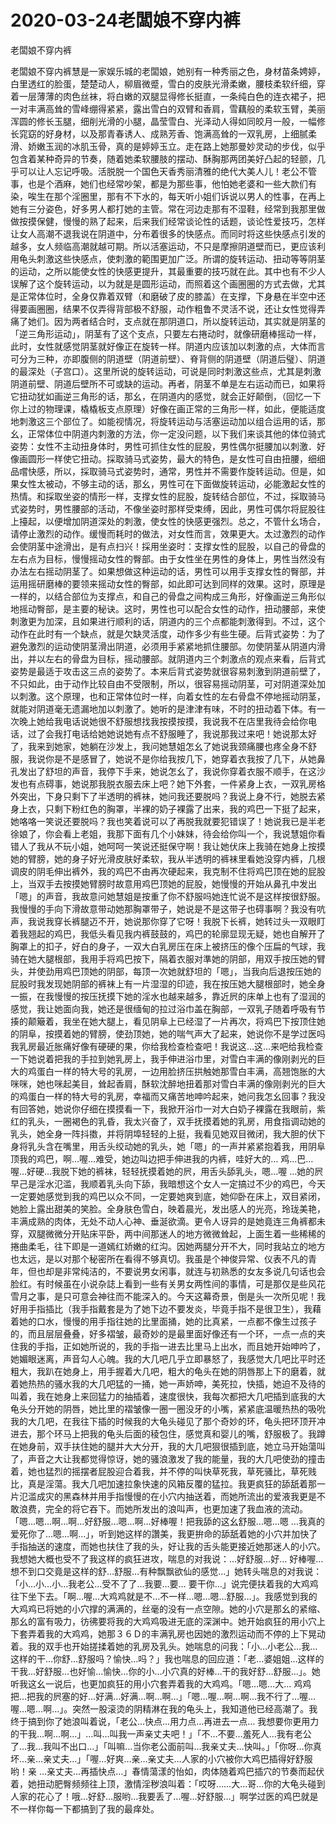 # 2020-03-24老闆娘不穿内裤



老闆娘不穿内裤



老闆娘不穿内裤慧是一家娱乐城的老闆娘，她别有一种秀丽之色，身材苗条娉婷，白里透红的脸蛋，楚楚动人，柳眉微蹙，雪白的皮肤光滑柔嫩，腰枝柔软纤细，穿着一层薄薄的肉色丝袜，将白嫩的双腿显得修长挺直，一条纯白色的连衣裙子，把一对丰满高耸的雪峰绷得紧紧，露出雪白的双臂和香肩，雪藕般的柔软玉臂，美丽浑圆的修长玉腿，细削光滑的小腿，晶莹雪白、光泽动人得如同皎月一般，一幅修长窕窈的好身材，以及那青春诱人、成熟芳香、饱满高耸的一双乳房，上细腻柔滑、娇嫩玉润的冰肌玉骨，真的是婷婷玉立。走在路上她那曼妙灵动的步伐，似乎包含着某种奇异的节奏，随着她柔软腰肢的摆动、酥胸那两团美好凸起的轻颤，几乎可以让人忘记呼吸。活脱脱一个国色天香秀丽清雅的绝代大美人儿！老公不管事，也是个酒麻，她们也经常吵架，都是为那些事，他怕她老婆和一些大款们有染，唉生在那个淫圈里，那有不下水的，每天听小姐们诉说以男人的性事，在再上她有三分姿色，好多男人都打她的主管。常在河边走那有不湿鞋，经常到我那里做做按摸保健，慢慢的熟了起来，后来我们经常谈论性的话题，谈论性爱技巧，怎样让女人高潮不退我说在阴道中，分布着很多的快感点。而同时将这些快感点引发的越多，女人频临高潮就越可期。所以活塞运动，不只是摩擦阴道壁而已，更应该利用龟头刺激这些快感点，使刺激的範围更加广泛。所谓的旋转运动、扭动等等阴茎的运动，之所以能使女性的快感更提升，其最重要的技巧就在此。其中也有不少人误解了这个旋转运动，以为就是是圆形运动，而照着这个画圈圈的方式去做，尤其是正常体位时，全身仅靠着双臂（和磨破了皮的膝盖）在支撑，下身悬在半空中还得要画圈圈，结果不仅弄得背部极不舒服，动作粗鲁不灵活不说，还让女性觉得弄痛了她们。因为两者结合时，支点就在那阴道口，所以旋转运动，其实就是阴茎的「逆三角形运动」，阴茎有了这个支点，只要左右捲动时，就像研磨棒摇动一样，此时，女性就感觉阴茎就好像正在旋转一样。阴道内应该加以刺激的点，大体而言可分为三种，亦即腹侧的阴道壁（阴道前壁）、脊背侧的阴道壁（阴道后璧）、阴道的最深处（子宫口）。这里所说的旋转运动，可说是同时刺激这些点，尤其是刺激阴道前壁、阴道后壁所不可或缺的运动。再者，阴茎不单是左右运动而已，如果将它扭动犹如画逆三角形的话，那幺，在阴道内的感觉，就会正好颠倒，（回忆一下你上过的物理课，橇橇板支点原理）好像在画正常的三角形一样，如此，便能适度地刺激这三个部位了。如能视情况，将旋转运动与活塞运动加以组合运用的话，那幺，正常体位中阴道内刺激的方法，你一定没问题，以下我们来谈其他的体位骑式姿势：女性不主动扭身体时，男性可抓住女性的屁股，男性偶尔挺腰加以刺激．好像画圆形一样使它扭动。採取骑马式姿势，最大的特色，是女性可自由扭腰，细细品嚐快感，所以，採取骑马式姿势时，通常，男性并不需要作旋转运动。但是，如果女性太被动，不够主动的话，那幺，男性可在下面做旋转运动，必能激起女性的热情。和採取坐姿的情形一样，支撑女性的屁股，旋转结合部位，不过，採取骑马式姿势时，男性腰部的活动，不像坐姿时那样受束缚，因此，男性可偶尔将屁股往上擡起，以便增加阴道深处的刺激，使女性的快感更强烈。总之，不管什幺场合，请停止激烈的动作。缓慢而耗时的做法，对女性而言，效果更大。太过激烈的动作会使阴茎中途滑出，是有点扫兴！採用坐姿时：支撑女性的屁股，以自己的骨盘的左右点为目标，慢慢摇动女性的臀部。由于女性坐在男性的身体上，男性当然没有办法左右摇动阴茎了。如果想做这种运动的话，男性可以用手支撑女性的臀部，并运用摇研磨棒的要领来摇动女性的臀部，如此即可达到同样的效果。这时，原理是一样的，以结合部位为支撑点，和自己的骨盘之间构成三角形，好像画逆三角形似地摇动臀部，是主要的秘诀。这时，男性也可以配合女性的动作，扭动腰部，来使刺激更为加深，且如果进行顺利的话，阴道内的三个点都能刺激得到。不过，这个动作在此时有一个缺点，就是欠缺灵活度，动作多少有些生硬。后背式姿势：为了避免激烈的运动使阴茎滑出阴道，必须用手紧紧地抓住腰部。勿使阴茎从阴道内滑出，并以左右的骨盘为目标，摇动腰部。就阴道内三个刺激点的观点来看，后背式姿势是最适于攻击这三点的姿势了。本来后背式姿势就很容易刺激到阴道前壁了，不只如此，由于动作比较自由不受限制，所以，很容易摇动阴茎，可对阴道深处加以刺激。这个原理，也和正常体位时一样，向着女性的左右骨盘不停地摇动阴茎，就能对阴道毫无遗漏地加以刺激了。她听的是津津有味，不时的扭动着下体。有一次晚上她给我电话说她很不舒服想找我按摸按摸，我说我不在店里我待会给你电话，过了会我打电话给她她说她有点不舒服睡了，我说那我过来吧！她说那太好了，我来到她家，她躺在沙发上，我问她慧姐怎幺了她说我颈痛腰也疼全身不舒服，我说你是不是感冒了，她说不是你给我按几下，她穿着衣我按了几下，从她鼻孔发出了舒坦的声音，我停下手来，她说怎幺了，我说你穿着衣服不顺手，在这沙发也有点碍事，她说那我脱衣服去床上吧？她下外套，一件紧身上衣，一双乳房格外突出，下身只剩下了半透明的裤袜，她问我还要脱吗？我说上身不行，她脱去紧身上衣，只剩下粉红色的胸罩，半裸的奶子裸露了出来，我的鸡巴一下挺了起来，她咯咯一笑说还要脱吗？我也笑着说可以了再脱我就要犯错误了！她说我已是半老徐娘了，你会看上老姐，我那下面有几个小妹妹，待会给你叫一个，我说慧姐你看错人了我从不玩小姐，她呵呵一笑说还挺保守啊！我让她伏床上我骑在她身上按摸她的臂膀，她的身子好光滑皮肤好柔软，我从半透明的裤袜里看她没穿内裤，几根调皮的阴毛伸出裤外，我的鸡巴不由再次硬起来，我克制不住将鸡巴顶在她的屁股上，当双手去按摸她臂膀时故意用鸡巴顶她的屁股，她慢慢的开始从鼻孔中发出「嗯」的声音，我故意问她慧姐是按重了你不舒服吗她连忙说不是这样按很舒服。我慢慢的手向下滑故意带动她那胸罩带子，她说是不是这带子也碍事啊？我没有吭声，我说我穿长裤腿迈不开，她说那你穿了它呀！我脱下长裤，她转过头一双眼盯着我翘起的鸡巴，我低头看见我内裤鼓鼓的，鸡巴的轮廓显现无疑，她也自解开了胸罩上的扣子，好白的身子，一双大白乳房压在床上被挤压的像个压扁的气球，我骑在她大腿根部，我用手将鸡巴按下，隔着衣服对準她的阴部，用双手按压她的臂头，并使劲用鸡巴顶她的阴部，每顶一次她就舒坦的「嗯」，当我向后退按压她的屁股时我发现她阴部的裤袜上有一片湿湿的印迹，我在按压她大腿根部时，她全身一振，在我慢慢的按压抚摸下她的淫水也越来越多，靠近屄的床单上也有了湿润的感觉，我让她面向我，她还是很缅甸的拉过浴巾盖在胸部，一双乳子随着呼吸有节揍的颠簸着，我坐在她大腿上，看见阴阜上已经湿了一片再次，将鸡巴下按顶住她的阴阜，按摸着她的臂膀，使劲顶她，她的喘气声大了起来，她说你不是学过医吗我乳房最近胀痛好像有硬硬的果，你给我检查检查吧！我说这…这…来吧给我检查一下她说着把我的手拉到她乳房上，我手伸进浴巾里，对雪白丰满的像刚剥光的巨大的鸡蛋白一样的特大号的乳房，一边用脸挤压拱触她那雪白丰满，高翘饱胀的大咪咪，她也咪起美目，耸起香肩，酥软沈醉地扭着那对雪白丰满的像刚剥光的巨大的鸡蛋白一样的特大号的乳房，幸福而又痛苦地呻吟起来，她问我怎幺回事？我没有回答她，她说你仔细在摸摸看一下，我掀开浴巾一对大白奶子裸露在我眼前，紫红的乳头，一圈褐色的乳昏，我太兴奋了，双手抚摸着她的乳房，用食指调动她的乳头，她全身一阵抖擞，并将阴埠轻轻的上挺，我看见她双目微闭，我大胆的伏下身将乳头含在嘴里，用舌头绞动她的乳头，她「嗯」的一声并紧紧抱着我，用阴阜顶我的鸡巴，啊…喔…难受，她边叫边把手伸进我的内裤，哇好大的… 鸡…巴…喔…好硬…我脱下她的裤袜，轻轻抚摸着她的屄，用舌头舔乳头，嗯…喔 …她的屄早己是淫水氾滥，我顺着乳头向下舔，我暗想这个女人一定搞过不少的鸡巴，今天一定要她感觉到我的鸡巴以众不同，一定要她爽到底，她仰卧在床上，双目紧闭，她脸上露出甜美的笑脸。全身肤色雪白，映着晨光，发出感人的光亮，玲珑美艳，丰满成熟的肉体，无处不动人心神、垂涎欲滴。更令人讶异的是她竟连三角裤都未穿，双腿微微分开贴床平卧，两中间那迷人的地方微微耸起，上面生着一些稀稀的捲曲柔毛，往下即是一道嫣红娇嫩的红沟。因她两腿分开不大，同时我站立的地方也太远，是以对那个秘密所在看得不够真切。我虽是个神俊异常、仪表不凡的青年，但也却是非常纯洁的，不要说男女闲事，就连与初熟悉的女友多说几句话也会脸红。有时候虽在小说杂誌上看到一些有关男女两性间的事情，可是那仅是些风花雪月之事，是只可意会神往而不能深入的。今天这幕奇景，倒是头一次所见呢！我好用手指插比（我手指戴套是为了她下边不要发炎，毕竟手指不是很卫生），我藉着她的口水，慢慢的用手指往她的比里面捅，她的比真紧，一点都不像生过孩子的，而且层层叠叠，好多褶皱，最奇妙的是最里面好像还有一个环，一点一点的夹住我的手指，正如她所说的，我的手指一进去比里马上出水，而且她开始呻吟了，她媚眼迷离，声音勾人心魄。我的大几吧几乎立即暴怒了，我感觉大几吧比平时还粗大，我趴在她身上，用手握着大几吧，粗大的龟头在她的阴唇那上下的磨着，就着她热热的骚水我的大几吧猛的一捅，她一声娇呻，美死拉，快插，她迫不及待的叫着，我在她身上来回猛力的抽插着，速度很快，我每次都把大几吧插到底我的大龟头分开她的阴唇，她比里的褶皱像一圈一圈没牙的小嘴，紧紧底温暖热热的吸吮我的大几吧，在我往下插的时候我的大龟头碰见了那个奇妙的环，龟头把环顶开冲进去，那个环马上把我的龟头后面的稜包住，感觉真和婴儿的嘴，舒服极了。我蹲在她身前，双手扶住她的腿并大大分开，我的大几吧狠很插到底，她立马开始蕩叫了，声音之大让我都觉得惊讶，她的骚浪激发了我的能量，我的大几吧使劲的撞击着，她也猛烈的摇摆者屁股迎合着我，并不停的叫快草死我，草死骚比，草死贱比，真是淫蕩。我大几吧加速拉象快速的风箱反覆的猛拉。我更疯狂的舔舐着那一片氾滥成灾的黑森林并用手指慢慢的在小穴内抽送着，而她所流出的爱液我更是不敢浪费，完全的将它吞下。而她所发出的浪叫声，也更加速了我血液的流动。 「嗯…嗯…啊…啊…好舒服…嗯…啊…好棒喔！把我舔的这幺舒服…嗯…嗯 …我真的爱死你了…嗯…啊…」，听到她这样的讚美，我更拚命的舔舐着她的小穴并加快了手指抽送的速度，而她也扶住了我的头，好让我的舌头能更接近她那迷人的小穴。我想她大概也受不了我这样的疯狂进攻，喘息的对我说：…好舒服…好… 好棒喔…想不到口交竟是这样的舒…舒服…有种飘飘欲仙的感觉…」她转头喘息的对我说：「小…小…小…我老公…受不了了…我要…要… 要干你…」说完便扶着我的大鸡鸡往下坐下去。「啊…喔…大鸡鸡就是不…不一样…嗯…嗯…舒服…」。我感觉到我的大鸡鸡已将她的小穴撑的满满的，丝毫的没有一点空隙。她的小穴是那幺的紧缩、那幺的富有吸力，彷彿要将我的大鸡鸡吸进无底的深渊中。她开始疯狂的用小穴上下套弄着我的大鸡鸡，她那３６Ｄ的丰满乳房也因她的激烈运动而不停的上下晃动着。我的双手也开始搓揉着她的乳房及乳头。她喘息的问我：「小…小老公…我…这样的干…你舒…舒服吗？愉快…吗？」我也喘息的回应道：「老…婆姐姐…这样的干我…好舒服…也好愉…愉快…你的小…小穴真的好棒…干的我好舒…舒服…」。她听我这幺一说后，也更加疯狂的用小穴套弄着我的大鸡鸡。「嗯…嗯…大… 鸡鸡把…把我的屄塞的好…好满…好满…啊…啊…」「嗯…喔…啊…啊…我不行了…喔…喔…嗯…啊…」。突然一股滚烫的阴精淋在我的龟头上，我知道他已经高潮了。我终于搞到你了她浪叫着说，「老公…快点…用力点…再进去一点… 我想要你更用力的干我…啊…啊…」…叫…叫我一声亲丈夫吧！」「不…不要…羞死人…我有老公了…我…我叫不出口…」「叫嘛…当你老公面前叫…我亲丈夫…快叫。」「你呀…你真坏…亲…亲丈夫…」「喔…好爽…亲…亲丈夫…人家的小穴被你大鸡巴插得好舒服哟！亲 …亲丈夫…再插快点…」春情蕩漾的怡如，肉体随着鸡巴插穴的节奏而起伏着，她扭动肥臀频频往上顶，激情淫秽浪叫着：「哎呀……大…哥…你的大龟头碰到人家的花心了！哦…好舒…服哟…我要丢了…喔…好舒服…」啊学过医的鸡巴就是不一样你每一下都搞到了我的最痒处。



